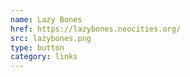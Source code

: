 ```yaml
---
name: Lazy Bones
href: https://lazybones.neocities.org/
src: lazybones.png
type: button
category: links
---
```


